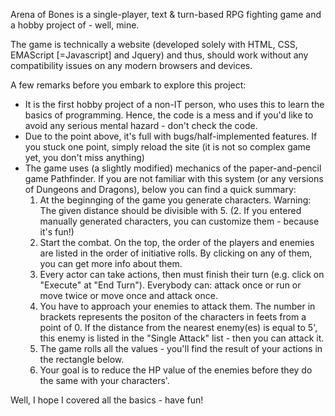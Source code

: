 Arena of Bones is a single-player, text & turn-based RPG fighting game and a hobby project of - well, mine.

The game is technically a website (developed solely with HTML, CSS, EMAScript [=Javascript] and Jquery) and thus, 
should work without any compatibility issues on any modern browsers and devices.

A few remarks before you embark to explore this project:
- It is the first hobby project of a non-IT person, who uses this to learn the basics of programming.
Hence, the code is a mess and if you'd like to avoid any serious mental hazard - don't check the code.
- Due to the point above, it's full with bugs/half-implemented features. If you stuck one point, simply reload the site
(it is not so complex game yet, you don't miss anything)
- The game uses (a slightly modified) mechanics of the paper-and-pencil game Pathfinder. 
If you are not familiar with this system (or any versions of Dungeons and Dragons), below you can find a quick summary:
	1. At the beginnging of the game you generate characters. Warning: The given distance should be divisible with 5.
	(2. If you entered manually generated characters, you can customize them - because it's fun!)
	3. Start the combat. On the top, the order of the players and enemies are listed in the order of initiative rolls.
	By clicking on any of them, you can get more info about them. 
	4. Every actor can take actions, then must finish their turn (e.g. click on "Execute" at "End Turn"). 
	Everybody can: attack once or run or move twice or move once and attack once. 
	5. You have to approach your enemies to attack them. The number in brackets represents the positon of the characters
	in feets from a point of 0. If the distance from the nearest enemy(es) is equal to 5', this enemy is listed in the
	"Single Attack" list - then you can attack it. 
	6. The game rolls all the values - you'll find the result of your actions in the rectangle below.
	7. Your goal is to reduce the HP value of the enemies before they do the same with your characters'.
  
Well, I hope I covered all the basics - have fun!
